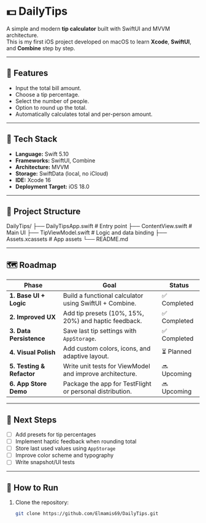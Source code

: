 # 💵 DailyTips

A simple and modern **tip calculator** built with SwiftUI and MVVM architecture.  
This is my first iOS project developed on macOS to learn **Xcode**, **SwiftUI**, and **Combine** step by step.

---

## 📱 Features
- Input the total bill amount.
- Choose a tip percentage.
- Select the number of people.
- Option to round up the total.
- Automatically calculates total and per-person amount.

---

## 🧠 Tech Stack
- **Language:** Swift 5.10  
- **Frameworks:** SwiftUI, Combine  
- **Architecture:** MVVM  
- **Storage:** SwiftData (local, no iCloud)  
- **IDE:** Xcode 16  
- **Deployment Target:** iOS 18.0

---

## 🧩 Project Structure
DailyTips/
├── DailyTipsApp.swift # Entry point
├── ContentView.swift # Main UI
├── TipViewModel.swift # Logic and data binding
├── Assets.xcassets # App assets
└── README.md


---

## 🗺️ Roadmap
| Phase | Goal | Status |
|-------|------|--------|
| **1. Base UI + Logic** | Build a functional calculator using SwiftUI + Combine. | ✅ Completed |
| **2. Improved UX** | Add tip presets (10%, 15%, 20%) and haptic feedback. | ✅ Completed |
| **3. Data Persistence** | Save last tip settings with `AppStorage`. | ✅ Completed |
| **4. Visual Polish** | Add custom colors, icons, and adaptive layout. | ⏳ Planned |
| **5. Testing & Refactor** | Write unit tests for ViewModel and improve architecture. | 🔜 Upcoming |
| **6. App Store Demo** | Package the app for TestFlight or personal distribution. | 🔜 Upcoming |

---

## 🧩 Next Steps
- [ ] Add presets for tip percentages  
- [ ] Implement haptic feedback when rounding total  
- [ ] Store last used values using `AppStorage`  
- [ ] Improve color scheme and typography  
- [ ] Write snapshot/UI tests

---

## 🚀 How to Run
1. Clone the repository:
   ```bash
   git clone https://github.com/Elmamis69/DailyTips.git

